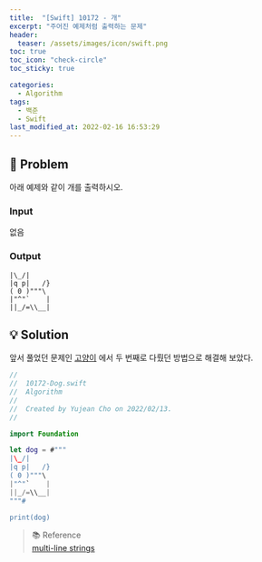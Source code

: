 ```yaml
---
title:  "[Swift] 10172 - 개"
excerpt: "주어진 예제처럼 출력하는 문제"
header:
  teaser: /assets/images/icon/swift.png
toc: true
toc_icon: "check-circle"
toc_sticky: true

categories:
  - Algorithm
tags:
  - 백준
  - Swift
last_modified_at: 2022-02-16 16:53:29
---
```


## 🧪 Problem

아래 예제와 같이 개를 출력하시오.

### Input

없음

### Output

```shell
|\_/|
|q p|   /}
( 0 )"""\
|"^"`    |
||_/=\\__|
```

## 💡 Solution

앞서 풀었던 문제인 [고양이](https://fhsi1.github.io/algorithm/swift-algorithm-10171-cat/) 에서 두 번째로 다뤘던 방법으로 해결해 보았다.

```swift
//
//  10172-Dog.swift
//  Algorithm
//
//  Created by Yujean Cho on 2022/02/13.
//

import Foundation

let dog = #"""
|\_/|
|q p|   /}
( 0 )"""\
|"^"`    |
||_/=\\__|
"""#

print(dog)
```

> 📚 Reference <br>
[multi-line strings](https://www.hackingwithswift.com/articles/162/how-to-use-raw-strings-in-swift)
